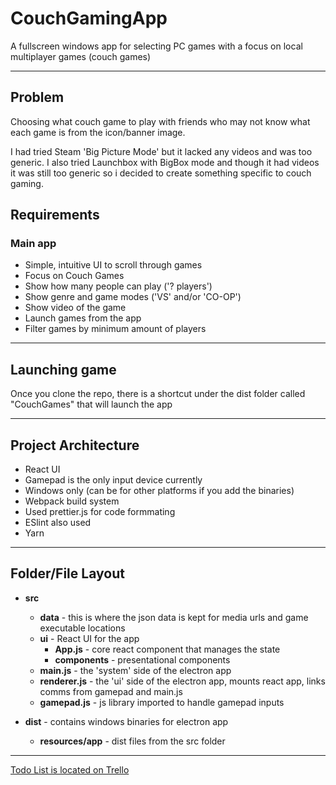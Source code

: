 # CouchGamingApp
A fullscreen windows app for selecting PC games with a focus on local multiplayer games (couch games)

----------

## Problem
Choosing what couch game to play with friends who may not know what each game is from the icon/banner image.

I had tried Steam 'Big Picture Mode' but it lacked any videos and was too generic. I also tried Launchbox with BigBox mode and though it had videos it was still too generic so i decided to create something specific to couch gaming.

## Requirements

### Main app
- Simple, intuitive UI to scroll through games
- Focus on Couch Games
- Show how many people can play ('? players')
- Show genre and game modes ('VS' and/or 'CO-OP')
- Show video of the game
- Launch games from the app
- Filter games by minimum amount of players

----------

## Launching game
Once you clone the repo, there is a shortcut under the dist folder called "CouchGames" that will launch the app

----------

## Project Architecture
- React UI
- Gamepad is the only input device currently
- Windows only (can be for other platforms if you add the binaries)
- Webpack build system
- Used prettier.js for code formmating
- ESlint also used
- Yarn

----------

## Folder/File Layout
- **src**
    - **data** - this is where the json data is kept for media urls and game executable locations
    - **ui** - React UI for the app
        - **App.js** -  core react component that manages the state
        - **components** - presentational components
    - **main.js** - the 'system' side of the electron app
    - **renderer.js** - the 'ui' side of the electron app, mounts react app, links comms from gamepad and main.js
    - **gamepad.js** - js library imported to handle gamepad inputs


- **dist** - contains windows binaries for electron app
    - **resources/app** - dist files from the src folder
    
----------
[Todo List is located on Trello](https://trello.com/b/HfMqzzpz/couch-gaming-app)

